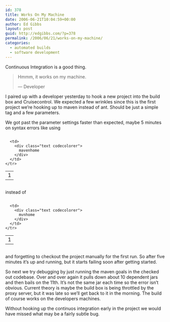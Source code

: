 ```yaml
---
id: 378
title: Works On My Machine
date: 2006-06-21T10:04:59+00:00
author: Ed Gibbs
layout: post
guid: http://edgibbs.com/?p=378
permalink: /2006/06/21/works-on-my-machine/
categories:
  - automated builds
  - software development
---
```

Continuous Integration is a good thing.

> Hmmm, it works on my machine.
> 
> &#8212; Developer 

I paired up with a developer yesterday to hook a new project into the build box and Cruisecontrol. We expected a few wrinkles since this is the first project we&#8217;re hooking up to maven instead of ant. Should be just a simple **<maven2>** tag and a few parameters.

We got past the parameter settings faster than expected, maybe 5 minutes on syntax errors like using

<div class="codecolorer-container text vibrant overflow-off" style="overflow:auto;white-space:nowrap;">
  <table cellspacing="0" cellpadding="0">
    <tr>
      <td class="line-numbers">
        <div>
          1<br />
        </div>
      </td>
      
      <td>
        <div class="text codecolorer">
          mavenhome
        </div>
      </td>
    </tr>
  </table>
</div>

instead of

<div class="codecolorer-container text vibrant overflow-off" style="overflow:auto;white-space:nowrap;">
  <table cellspacing="0" cellpadding="0">
    <tr>
      <td class="line-numbers">
        <div>
          1<br />
        </div>
      </td>
      
      <td>
        <div class="text codecolorer">
          mvnhome
        </div>
      </td>
    </tr>
  </table>
</div>

and forgetting to checkout the project manually for the first run. So after five minutes it&#8217;s up and running, but it starts failing soon after getting started.

So next we try debugging by just running the maven goals in the checked out codebase. Over and over again it pulls down about 10 dependent jars and then bails on the 11th. It&#8217;s not the same jar each time so the error isn&#8217;t obvious. Current theory is maybe the build box is being throttled by the proxy server, but it was late so we&#8217;ll get back to it in the morning. The build of course works on the developers machines.

Without hooking up the continuos integration early in the project we would have missed what may be a fairly subtle bug.
